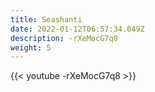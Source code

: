 ```yaml
---
title: Seashanti
date: 2022-01-12T06:57:34.049Z
description: -rXeMocG7q8
weight: 5
---
```

{{< youtube -rXeMocG7q8 >}}